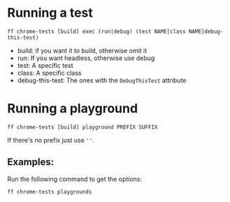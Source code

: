 # Running a test

```
ff chrome-tests [build] exec (run|debug) (test NAME|class NAME|debug-this-test)
```

- build: if you want it to build, otherwise omit it
- run: If you want headless, otherwise use debug
- test: A specific test
- class: A specific class
- debug-this-test: The ones with the `DebugThisTest` attribute

# Running a playground

```
ff chrome-tests [build] playground PREFIX SUFFIX
```

If there's no prefix just use `''`.

## Examples:

Run the following command to get the options:

```
ff chrome-tests playgrounds
```